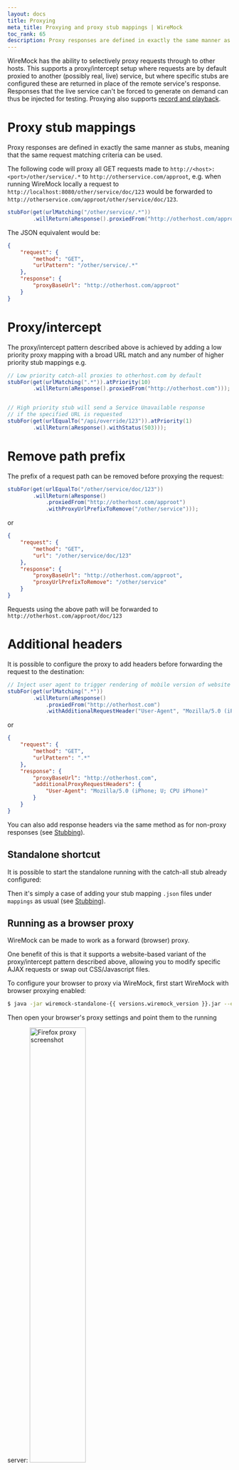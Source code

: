 ```yaml
---
layout: docs
title: Proxying
meta_title: Proxying and proxy stub mappings | WireMock
toc_rank: 65
description: Proxy responses are defined in exactly the same manner as stubs, meaning that the same request matching criteria can be used.
---
```


WireMock has the ability to selectively proxy requests through to
other hosts. This supports a proxy/intercept setup where requests are by
default proxied to another (possibly real, live) service, but where
specific stubs are configured these are returned in place of the remote
service's response. Responses that the live service can't be forced to
generate on demand can thus be injected for testing. Proxying also
supports [record and playback](./record-playback.md).

# Proxy stub mappings

Proxy responses are defined in exactly the same manner as stubs, meaning
that the same request matching criteria can be used.

The following code will proxy all GET requests made to
`http://<host>:<port>/other/service/.*` to
`http://otherservice.com/approot`, e.g. when running WireMock locally a
request to `http://localhost:8080/other/service/doc/123` would be
forwarded to `http://otherservice.com/approot/other/service/doc/123`.

```java
stubFor(get(urlMatching("/other/service/.*"))
        .willReturn(aResponse().proxiedFrom("http://otherhost.com/approot")));
```

The JSON equivalent would be:

```json
{
    "request": {
        "method": "GET",
        "urlPattern": "/other/service/.*"
    },
    "response": {
        "proxyBaseUrl": "http://otherhost.com/approot"
    }
}
```

# Proxy/intercept

The proxy/intercept pattern described above is achieved by adding a low
priority proxy mapping with a broad URL match and any number of higher
priority stub mappings e.g.

```java
// Low priority catch-all proxies to otherhost.com by default
stubFor(get(urlMatching(".*")).atPriority(10)
        .willReturn(aResponse().proxiedFrom("http://otherhost.com")));


// High priority stub will send a Service Unavailable response
// if the specified URL is requested
stubFor(get(urlEqualTo("/api/override/123")).atPriority(1)
        .willReturn(aResponse().withStatus(503)));
```

# Remove path prefix

The prefix of a request path can be removed before proxying the request:

```java
stubFor(get(urlEqualTo("/other/service/doc/123"))
        .willReturn(aResponse()
            .proxiedFrom("http://otherhost.com/approot")
            .withProxyUrlPrefixToRemove("/other/service")));
```

or

```json
{
    "request": {
        "method": "GET",
        "url": "/other/service/doc/123"
    },
    "response": {
        "proxyBaseUrl": "http://otherhost.com/approot",
        "proxyUrlPrefixToRemove": "/other/service"
    }
}
```

Requests using the above path will be forwarded
to `http://otherhost.com/approot/doc/123`

# Additional headers

It is possible to configure the proxy to add headers before forwarding
the request to the destination:

```java
// Inject user agent to trigger rendering of mobile version of website
stubFor(get(urlMatching(".*"))
        .willReturn(aResponse()
            .proxiedFrom("http://otherhost.com")
            .withAdditionalRequestHeader("User-Agent", "Mozilla/5.0 (iPhone; U; CPU iPhone)"));
```

or

```json
{
    "request": {
        "method": "GET",
        "urlPattern": ".*"
    },
    "response": {
        "proxyBaseUrl": "http://otherhost.com",
        "additionalProxyRequestHeaders": {
            "User-Agent": "Mozilla/5.0 (iPhone; U; CPU iPhone)"
        }
    }
}
```

You can also add response headers via the same method as for non-proxy responses (see [Stubbing](./stubbing.md)).

## Standalone shortcut

It is possible to start the standalone running with the catch-all stub
already configured:

Then it's simply a case of adding your stub mapping `.json` files under `mappings` as usual (see [Stubbing](./stubbing.md)).

## Running as a browser proxy

WireMock can be made to work as a forward (browser) proxy.

One benefit of this is that it supports a website-based variant of the proxy/intercept pattern described above, allowing
you to modify specific AJAX requests or swap out CSS/Javascript files.

To configure your browser to proxy via WireMock, first start WireMock with browser proxying enabled:

```bash
$ java -jar wiremock-standalone-{{ versions.wiremock_version }}.jar --enable-browser-proxying --port 9999
```

Then open your browser's proxy settings and point them to the running server:
<img src="/images/firefox-proxy-screenshot.png" alt="Firefox proxy screenshot" style="width: 50%; height: auto; margin-top: 1em;"/>

After that, you can configure stubs as described in [Running Standalone](./standalone/java-jar.md#configuring-wiremock-using-the-java-client) and then browse to a website. Any resources fetched whose requests are matched by stubs you have configured will be overridden by the stub's response.

So for instance, say you're visiting
a web page that fetches a user profile via an AJAX call to `/users/12345.json` and you wanted to test how it responded to a server unavailable response. You could create a stub like this and the response from the server would be swapped for a 503 response:

```java
stubFor(get(urlEqualTo("/users/12345.json"))
  .willReturn(aResponse()
  .withStatus(503)));
```

Also, we can enable/disable pass through unmatched requests to the target indicated by the original requests by enabling/disabling proxyPassThrough flag. By default, flag is set to true. 

This flag can be enabled/disabled at startup either by passing CLI option while running jar as described in [Running Standalone](./standalone/java-jar.md#command-line-options) or by passing as options in Java client as shown below.

```java
WireMockServer wireMockServer = new WireMockServer(options().proxyPassThrough(false));
```

We can also update this flag without WireMock restart either by using Admin API as described in [API section](../api/#tag/System/paths/~1__admin~1settings/post) if we are running as standalone or by updating the global settings in Java client.

Json payload to update via admin API:

```json
{
  ...
  "proxyPassThrough": false
}
```

```java
WireMock.updateSettings(WireMock.getSettings().copy().proxyPassThrough(false).build());
```

### Browser proxying of HTTPS

WireMock allows forward proxying, stubbing & recording of HTTPS traffic.

This happens automatically when browser proxying is enabled.

_We strongly recommend using WireMock over HTTP to proxy HTTPS_; there are no associated security concerns, and proxying HTTPS over HTTPS is poorly supported by many clients.

Note that when clients / operating systems distinguish between HTTP & HTTPS proxies they are often referring to the scheme of the target server, not the scheme the proxy server is listening on.

#### Getting your client to trust the certificate presented by WireMock

Normally when proxying HTTPS the proxy creates a TCP tunnel between the client and the target server, so the HTTPS session is between the client and the target server.
While the proxy passes the bytes back and forward, it cannot understand them because there is end-to-end encryption between the client and the target.

WireMock needs to decrypt the traffic in order to record or replace it with stubs.
Consequently, there have to be two separate HTTPS sessions - one between WireMock and the target server, and one between the client and WireMock.
This means that when you request https://www.example.com proxied via WireMock the HTTPS certificate will be presented by WireMock, not www.example.com.
Inevitably it cannot be trusted by default - otherwise no internet traffic would be secure.

WireMock uses a root Certificate Authority private key to sign a certificate for each host that it proxies.
By default, WireMock will use a CA key store at `$HOME/.wiremock/ca-keystore.jks`.
If this key store does not exist, WireMock will generate it with a new secure private key which should be entirely private to the system on which WireMock is running.
You can provide a key store containing such a private key & certificate yourself using the `--ca-keystore`, `--ca-keystore-password` & `--ca-keystore-type` options.

> See [this script](https://github.com/tomakehurst/wiremock/blob/master/scripts/create-ca-keystore.sh)
> for an example of how to build a key & valid self-signed root certificate called
> ca-cert.crt already imported into a keystore called ca-cert.jks.

This CA certificate can be downloaded from WireMock: [http://localhost:8080/\_\_admin/certs/wiremock-ca.crt](http://localhost:8080/__admin/certs/wiremock-ca.crt).
There's a link to the certificate on the recorder UI page at [http://localhost:8080/\_\_admin/recorder](http://localhost:8080/__admin/recorder).
Trusting this certificate will trust all certificates generated by it, allowing you to browse without client warnings.

> On OS/X a certificate can be trusted by dragging ca-cert.crt onto Keychain Access,
> double clicking on the certificate and setting SSL to "always trust".

A few caveats:

-   This depends on internal sun classes; it works with OpenJDK 1.8 -> 14, but may
    stop working in future versions or on other runtimes
-   It's your responsibility to keep the private key & keystore secure - if you
    add it to your trusted certs then anyone getting hold of it could potentially
    get access to any service you use on the web.

#### Trusting targets with invalid HTTPS certificates

For convenience when acting as a _reverse_ proxy WireMock ignores HTTPS certificate problems from the target such as untrusted certificates or incorrect hostnames on the certificate.
When browser proxying, however, it is normal to proxy all traffic, often for the entire operating system.
This would present a substantial security risk, so by default WireMock will verify the target certificates when browser proxying.
You can trust specific hosts as follows:

```bash
$ java -jar wiremock-standalone-{{ versions.wiremock_version }}.jar --enable-browser-proxying --trust-proxy-target localhost --trust-proxy-target dev.mycorp.com
```

or if you're not interested in security you can trust all hosts:

```bash
$ java -jar wiremock-standalone-{{ versions.wiremock_version }}.jar --enable-browser-proxying --trust-all-proxy-targets
```

Additional trusted public certificates can also be added to the keystore
specified via the `--https-truststore`, and WireMock will then trust them without
needing the `--trust-proxy-target` parameter (so long as they match the
requested host).

#### Proxying HTTPS on the HTTPS endpoint

The only use case we can think of for this is if you are using WireMock to test
a generic HTTPS client, and want that HTTPS client to support proxying HTTPS over
HTTPS. It has several problems. However, if you really must, there is limited support
for doing so.

Please be aware that many clients do not work very well with this
configuration. For instance:

Postman seems not to cope with an HTTPS proxy even to proxy HTTP traffic.

Older versions of curl fail trying to do the CONNECT call because they try to do so
over HTTP/2 (newer versions only offer HTTP/1.1 for the CONNECT call). At time
of writing it works using `curl 7.64.1 (x86_64-apple-darwin19.0) libcurl/7.64.1 (SecureTransport) LibreSSL/2.8.3 zlib/1.2.11 nghttp2/1.39.2` as so:

```bash
curl --proxy-insecure -x https://localhost:8443 -k 'https://www.example.com/'
```

You can force HTTP/1.1 in curl as so:

```bash
curl --http1.1 --proxy-insecure -x https://localhost:8443 -k 'https://www.example.com/'
```

Please check your client's behaviour proxying via another https proxy such as
https://hub.docker.com/r/wernight/spdyproxy to see if it is a client problem before asking for help:

```bash
docker run --rm -it -p 44300:44300 wernight/spdyproxy
curl --proxy-insecure -x https://localhost:44300 -k 'https://www.example.com/'
```

#### Security concerns

Acting as a man in the middle for HTTPS traffic has to be done at your own risk.
Whilst best efforts have been taken to reduce your risk, you should be aware you are granting WireMock unencrypted access to all HTTPS traffic proxied via WireMock,
and that as part of its normal operation WireMock may store that traffic, in memory or on the file system, or print it to the console.
If you choose to trust the root CA certificate WireMock is using, or you choose to bypass HTTPS verification for some or all target servers,
you should understand the risk involved.

## Proxying via another proxy server

If you're inside a network that only permits HTTP traffic out to the
internet via an opaque proxy you might wish to set up proxy mappings
that route via this server. This can be configured programmatically by
passing a configuration object to the constructor of `WireMockServer` or
the JUnit rules like this:

```java
WireMockServer wireMockServer = new WireMockServer(options()
  .proxyVia("proxy.mycorp.com", 8080)
);
```

## Proxying to a target server that requires client certificate authentication

WireMock's proxy client will send a client certificate if the target
service requires it and a trust store containing the certificate is
configured:

```java
@Rule
public WireMockRule wireMockRule = new WireMockRule(wireMockConfig()
    .trustStorePath("/path/to/truststore.jks")
    .trustStorePassword("mostsecret")); // Defaults to "password" if omitted
```

See [Running as a Standalone Process](./standalone/java-jar.md) for command line equivalent.
